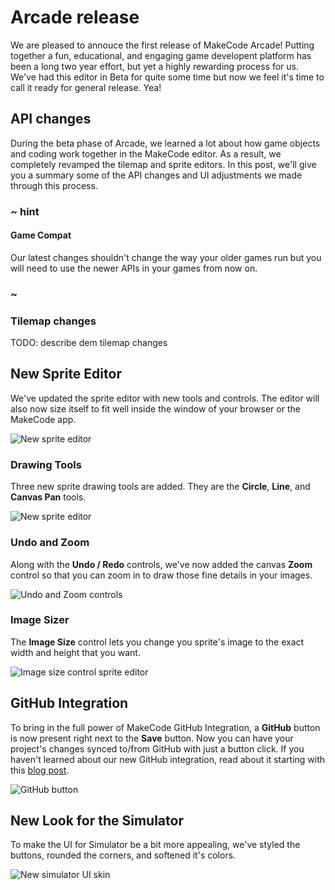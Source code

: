 # Arcade release

We are pleased to annouce the first release of MakeCode Arcade! Putting together a fun, educational,
and engaging game developent platform has been a long two year effort, but yet a highly rewarding process
for us. We've had this editor in Beta for quite some time but now we feel it's time to call it ready for
general release. Yea!

## API changes

During the beta phase of Arcade, we learned a lot about how game objects and coding work together
in the MakeCode editor. As a result, we completely revamped the tilemap and sprite editors.
In this post, we'll give you a summary some of the API changes and UI adjustments we made through this
process.

### ~ hint

#### Game Compat

Our latest changes shouldn't change the way your older games run but you will need to use the newer APIs in
your games from now on.

### ~

### Tilemap changes

TODO: describe dem tilemap changes

## New Sprite Editor

We've updated the sprite editor with new tools and controls. The editor will also now size itself to fit well
inside the window of your browser or the MakeCode app.

![New sprite editor](/static/blog/arcade/release-12-2019/new-sprite-editor.png)

### Drawing Tools

Three new sprite drawing tools are added. They are the **Circle**, **Line**, and **Canvas Pan** tools.

![New sprite editor](/static/blog/arcade/release-12-2019/drawing-tools.png)

### Undo and Zoom

Along with the **Undo / Redo** controls, we've now added the canvas **Zoom** control so that you can
zoom in to draw those fine details in your images.

![Undo and Zoom controls](/static/blog/arcade/release-12-2019/undo-zoom.png)

### Image Sizer

The **Image Size** control lets you change you sprite's image to the exact width and height that you want.

![Image size control sprite editor](/static/blog/arcade/release-12-2019/image-sizer.png)

## GitHub Integration

To bring in the full power of MakeCode GitHub Integration, a **GitHub** button is now present right next
to the **Save** button. Now you can have your project's changes synced to/from GitHub with just a button
click. If you haven't learned about our new GitHub integration, read about it starting with this [blog post](/blog/github-packages).

![GitHub button](/static/blog/arcade/release-12-2019/github-integrate.png)

## New Look for the Simulator

To make the UI for Simulator be a bit more appealing, we've styled the buttons, rounded the corners,
and softened it's colors.

![New simulator UI skin](/static/blog/arcade/release-12-2019/new-sim-ui.png)
